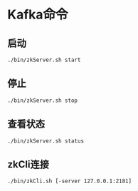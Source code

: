 # Kafka命令

## 启动

```shell
./bin/zkServer.sh start
```

## 停止

```shell
./bin/zkServer.sh stop
```

## 查看状态

```shell
./bin/zkServer.sh status
```

## zkCli连接

```shell
./bin/zkCli.sh [-server 127.0.0.1:2181]
```





















